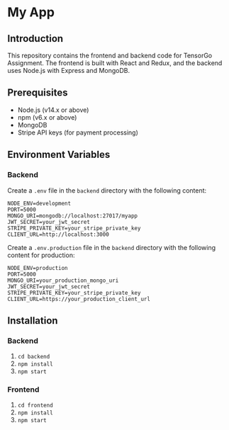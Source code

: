 # My App

## Introduction

This repository contains the frontend and backend code for TensorGo Assignment. The frontend is built with React and Redux, and the backend uses Node.js with Express and MongoDB.

## Prerequisites

- Node.js (v14.x or above)
- npm (v6.x or above)
- MongoDB
- Stripe API keys (for payment processing)


## Environment Variables

### Backend

Create a `.env` file in the `backend` directory with the following content:

```
NODE_ENV=development
PORT=5000
MONGO_URI=mongodb://localhost:27017/myapp
JWT_SECRET=your_jwt_secret
STRIPE_PRIVATE_KEY=your_stripe_private_key
CLIENT_URL=http://localhost:3000
```

Create a `.env.production` file in the `backend` directory with the following content for production:

```
NODE_ENV=production
PORT=5000
MONGO_URI=your_production_mongo_uri
JWT_SECRET=your_jwt_secret
STRIPE_PRIVATE_KEY=your_stripe_private_key
CLIENT_URL=https://your_production_client_url
```

## Installation

### Backend

1. `cd backend`
2. `npm install`
3. `npm start`

### Frontend

1. `cd frontend`
2. `npm install`
3. `npm start`